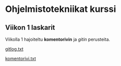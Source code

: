 # Ohjelmistotekniikat kurssi

## Viikon 1 laskarit

Viikolla 1 hajoiteltu **komentorivin** ja *gitin* perusteita.

[gitlog.txt](./laskarit/viikko1/gitlog.txt)

[komentorivi.txt](./laskarit/viikko1/komentorivi.txt)
